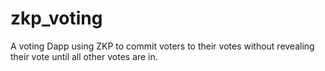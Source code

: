 # zkp_voting
A voting Dapp using ZKP to commit voters to their votes without revealing their vote until all other votes are in.
